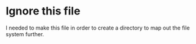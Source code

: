  # Ignore this file

I needed to make this file in order to create a directory to map out the file system further.
